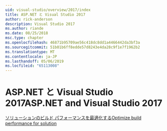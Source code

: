 ```yaml
---
uid: visual-studio/overview/2017/index
title: ASP.NET と Visual Studio 2017
author: rick-anderson
description: Visual Studio 2017
ms.author: riande
ms.date: 08/25/2018
msc.type: chapter
ms.openlocfilehash: 46871b95709ae56c418dc8dd1a4466442da3bf3a
ms.sourcegitcommit: 51b01b6ff8edde57d8243e4da28c9f1e7f1962b2
ms.translationtype: MT
ms.contentlocale: ja-JP
ms.lasthandoff: 05/06/2019
ms.locfileid: "65113008"
---
```

# <a name="aspnet-and-visual-studio-2017"></a><span data-ttu-id="9a6dc-103">ASP.NET と Visual Studio 2017</span><span class="sxs-lookup"><span data-stu-id="9a6dc-103">ASP.NET and Visual Studio 2017</span></span>

[<span data-ttu-id="9a6dc-104">ソリューションのビルド パフォーマンスを最適化する</span><span class="sxs-lookup"><span data-stu-id="9a6dc-104">Optimize build performance for solution</span></span>](xref:visual-studio/overview/2017/optimize-build-perf)